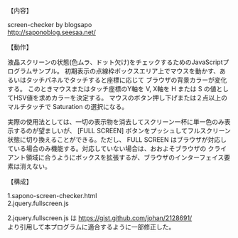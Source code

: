 【内容】

screen-checker by blogsapo  
http://saponoblog.seesaa.net/  

【動作】

液晶スクリーンの状態(色ムラ、ドット欠け)をチェックするためのJavaScriptプログラムサンプル。
初期表示の点線枠ボックスエリア上でマウスを動かす、あるいはタッチパネルでタッチすると座標に応じて
ブラウザの背景カラーが変化する。
このときマウスまたはタッチ座標のY軸を V, X軸を H または S の値としてHSV値を求めカラーを決定する。
マウスのボタン押し下げまたは２点以上のマルチタッチで Saturation の選択になる。

実際の使用法としては、一切の表示物を消去してスクリーン一杯に単一色のみ表示するのが望ましいが、
[FULL SCREEN] ボタンをプッシュしてフルスクリーン状態に切り換えることができる。ただし、
FULL SCREEN はブラウザが対応している場合のみ機能する。対応していない場合は、おおよそブラウザの
クライアント領域に合うようにボックスを拡張するが、ブラウザのインターフェイス要素は消えない。

【構成】

1.sapono-screen-checker.html  
2.jquery.fullscreen.js  

2.jquery.fullscreen.js は https://gist.github.com/johan/2128691/  
より引用して本プログラムに適合するように一部修正した。  

